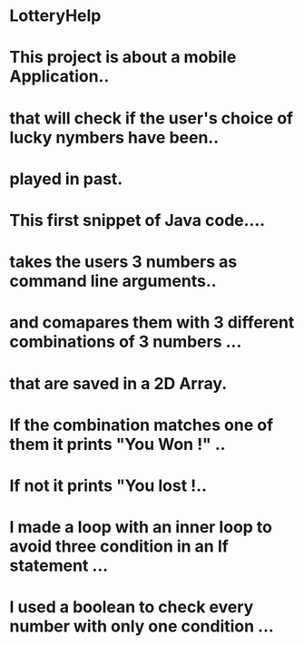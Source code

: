 # LotteryHelp
# This project is about a mobile Application..
# that will check if the user's choice of lucky nymbers have been..
# played in past. 
# This first snippet of Java code....
# takes the users 3 numbers  as command line arguments..
# and comapares them with 3 different combinations of 3 numbers ...
# that are saved in a 2D Array.
# If the combination matches one of them it prints "You Won !" .. 
# If not it prints "You lost !..
# I made a loop with an inner loop to avoid three condition in an If statement ... 
# I used a boolean to check every number with only one condition ... 
